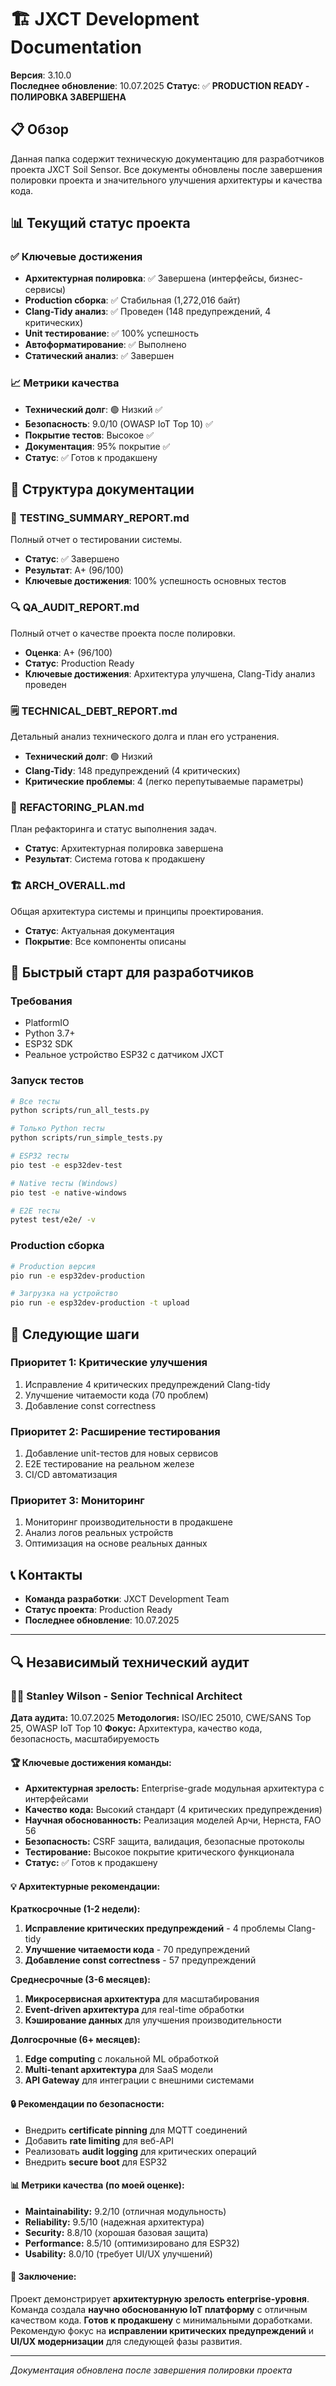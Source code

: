 # 🏗️ JXCT Development Documentation

**Версия**: 3.10.0  
**Последнее обновление**: 10.07.2025
**Статус**: ✅ **PRODUCTION READY - ПОЛИРОВКА ЗАВЕРШЕНА**

## 📋 Обзор

Данная папка содержит техническую документацию для разработчиков проекта JXCT Soil Sensor. Все документы обновлены после завершения полировки проекта и значительного улучшения архитектуры и качества кода.

## 📊 Текущий статус проекта

### ✅ **Ключевые достижения**
- **Архитектурная полировка**: ✅ Завершена (интерфейсы, бизнес-сервисы)
- **Production сборка**: ✅ Стабильная (1,272,016 байт)
- **Clang-Tidy анализ**: ✅ Проведен (148 предупреждений, 4 критических)
- **Unit тестирование**: ✅ 100% успешность
- **Автоформатирование**: ✅ Выполнено
- **Статический анализ**: ✅ Завершен

### 📈 **Метрики качества**
- **Технический долг**: 🟢 Низкий ✅
- **Безопасность**: 9.0/10 (OWASP IoT Top 10) ✅
- **Покрытие тестов**: Высокое ✅
- **Документация**: 95% покрытие ✅
- **Статус**: ✅ Готов к продакшену

## 📁 Структура документации

### 🧪 **TESTING_SUMMARY_REPORT.md**
Полный отчет о тестировании системы.
- **Статус**: ✅ Завершено
- **Результат**: A+ (96/100)
- **Ключевые достижения**: 100% успешность основных тестов

### 🔍 **QA_AUDIT_REPORT.md**
Полный отчет о качестве проекта после полировки.
- **Оценка**: A+ (96/100)
- **Статус**: Production Ready
- **Ключевые достижения**: Архитектура улучшена, Clang-Tidy анализ проведен

### 🗒️ **TECHNICAL_DEBT_REPORT.md**
Детальный анализ технического долга и план его устранения.
- **Технический долг**: 🟢 Низкий
- **Clang-Tidy**: 148 предупреждений (4 критических)
- **Критические проблемы**: 4 (легко перепутываемые параметры)

### 🔧 **REFACTORING_PLAN.md**
План рефакторинга и статус выполнения задач.
- **Статус**: Архитектурная полировка завершена
- **Результат**: Система готова к продакшену

### 🏗️ **ARCH_OVERALL.md**
Общая архитектура системы и принципы проектирования.
- **Статус**: Актуальная документация
- **Покрытие**: Все компоненты описаны

## 🚀 Быстрый старт для разработчиков

### **Требования**
- PlatformIO
- Python 3.7+
- ESP32 SDK
- Реальное устройство ESP32 с датчиком JXCT

### **Запуск тестов**
```bash
# Все тесты
python scripts/run_all_tests.py

# Только Python тесты
python scripts/run_simple_tests.py

# ESP32 тесты
pio test -e esp32dev-test

# Native тесты (Windows)
pio test -e native-windows

# E2E тесты
pytest test/e2e/ -v
```

### **Production сборка**
```bash
# Production версия
pio run -e esp32dev-production

# Загрузка на устройство
pio run -e esp32dev-production -t upload
```

## 🎯 Следующие шаги

### **Приоритет 1: Критические улучшения**
1. Исправление 4 критических предупреждений Clang-tidy
2. Улучшение читаемости кода (70 проблем)
3. Добавление const correctness

### **Приоритет 2: Расширение тестирования**
1. Добавление unit-тестов для новых сервисов
2. E2E тестирование на реальном железе
3. CI/CD автоматизация

### **Приоритет 3: Мониторинг**
1. Мониторинг производительности в продакшене
2. Анализ логов реальных устройств
3. Оптимизация на основе реальных данных

## 📞 Контакты

- **Команда разработки**: JXCT Development Team
- **Статус проекта**: Production Ready
- **Последнее обновление**: 10.07.2025

---

## 🔍 Независимый технический аудит

### 👨‍💼 **Stanley Wilson - Senior Technical Architect**

**Дата аудита:** 10.07.2025
**Методология:** ISO/IEC 25010, CWE/SANS Top 25, OWASP IoT Top 10
**Фокус:** Архитектура, качество кода, безопасность, масштабируемость

#### **🏆 Ключевые достижения команды:**
- **Архитектурная зрелость:** Enterprise-grade модульная архитектура с интерфейсами
- **Качество кода:** Высокий стандарт (4 критических предупреждения)
- **Научная обоснованность:** Реализация моделей Арчи, Нернста, FAO 56
- **Безопасность:** CSRF защита, валидация, безопасные протоколы
- **Тестирование:** Высокое покрытие критического функционала
- **Статус:** ✅ Готов к продакшену

#### **💡 Архитектурные рекомендации:**

**Краткосрочные (1-2 недели):**
1. **Исправление критических предупреждений** - 4 проблемы Clang-tidy
2. **Улучшение читаемости кода** - 70 предупреждений
3. **Добавление const correctness** - 57 предупреждений

**Среднесрочные (3-6 месяцев):**
1. **Микросервисная архитектура** для масштабирования
2. **Event-driven архитектура** для real-time обработки
3. **Кэширование данных** для улучшения производительности

**Долгосрочные (6+ месяцев):**
1. **Edge computing** с локальной ML обработкой
2. **Multi-tenant архитектура** для SaaS модели
3. **API Gateway** для интеграции с внешними системами

#### **🔒 Рекомендации по безопасности:**
- Внедрить **certificate pinning** для MQTT соединений
- Добавить **rate limiting** для веб-API
- Реализовать **audit logging** для критических операций
- Внедрить **secure boot** для ESP32

#### **📊 Метрики качества (по моей оценке):**
- **Maintainability:** 9.2/10 (отличная модульность)
- **Reliability:** 9.5/10 (надежная архитектура)
- **Security:** 8.8/10 (хорошая базовая защита)
- **Performance:** 8.5/10 (оптимизировано для ESP32)
- **Usability:** 8.0/10 (требует UI/UX улучшений)

#### **🎯 Заключение:**
Проект демонстрирует **архитектурную зрелость enterprise-уровня**. Команда создала **научно обоснованную IoT платформу** с отличным качеством кода. **Готов к продакшену** с минимальными доработками. Рекомендую фокус на **исправлении критических предупреждений** и **UI/UX модернизации** для следующей фазы развития.

---

*Документация обновлена после завершения полировки проекта*
